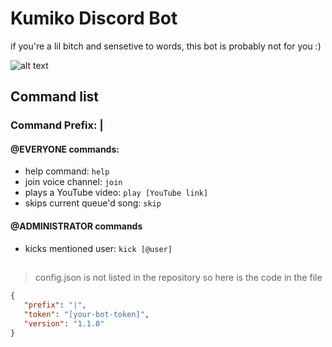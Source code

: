 # Kumiko Discord Bot 

if you're a lil bitch and sensetive to words, this bot is probably not for you :) 

![alt text](https://i.imgur.com/Gpd8H1W.png " ")

## Command list

### Command Prefix: |

#### @EVERYONE commands:
* help command: `help`
* join voice channel: `join`
* plays a YouTube video: `play [YouTube link]`
* skips current queue'd song: `skip`

#### @ADMINISTRATOR commands
* kicks mentioned user: `kick [@user]`
## 

> config.json is not listed in the repository so here is the code in the file

 ```json
 {
    "prefix": "|",
    "token": "[your-bot-token]",
    "version": "1.1.0"
}
```